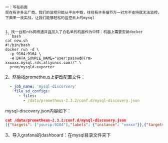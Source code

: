 ```
一：写在前面
现在有许多云厂商，我们的监控只能从平台中取，往往有许多细节万一对方不支持就无法监控，下面来一波实战，让我们能够轻松的监控云上的mysql


1、找一台和rds网络通并且加入了白名单的机器作为中转：机器上需要安装docker
```bash
cat new.sh 
#!/bin/bash
docker run -d \
  -p 9104:9104 \
  -e DATA_SOURCE_NAME="user:passwd@(rm-xxxxxx.mysql.rds.aliyuncs.com)/" \
  prom/mysqld-exporter
```

2、然后找prometheus上更改配置文件：
```yaml
  - job_name: 'mysql-discorvery'
    file_sd_configs: 
      - files:
        - /data/prometheus-2.3.2/conf.d/mysql-discovery.json
 ```
 
mysql-discovery.json内容如下：
```json
cat /data/prometheus-2.3.2/conf.d/mysql-discovery.json
[{"targets": ["yourip:9104"],"labels": {"instance": "xxxxx"}},{"targets": ["yourip:9105"],"labels": {"instance": "xxx"}}]
```

3、导入grafana的dashboard：在mysql目录文件夹下






